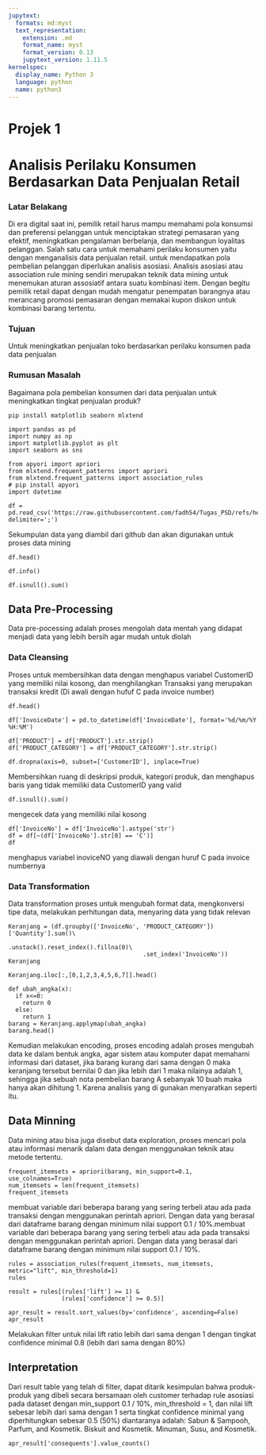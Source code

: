 ```yaml
---
jupytext:
  formats: md:myst
  text_representation:
    extension: .md
    format_name: myst
    format_version: 0.13
    jupytext_version: 1.11.5
kernelspec:
  display_name: Python 3
  language: python
  name: python3
---
```


# Projek 1

# Analisis Perilaku Konsumen Berdasarkan Data Penjualan Retail

### Latar Belakang

Di era digital saat ini, pemilik retail harus mampu memahami pola konsumsi dan preferensi pelanggan untuk menciptakan strategi pemasaran yang efektif, meningkatkan pengalaman berbelanja, dan membangun loyalitas pelanggan. Salah satu cara untuk memahami perilaku konsumen yaitu dengan menganalisis data penjualan retail. untuk mendapatkan pola pembelian pelanggan diperlukan analisis asosiasi. Analisis asosiasi atau association rule mining sendiri merupakan teknik data mining untuk menemukan aturan assosiatif antara suatu kombinasi item. Dengan begitu pemilik retail dapat dengan mudah mengatur penempatan barangnya atau merancang promosi pemasaran dengan memakai kupon diskon untuk kombinasi barang tertentu.

### Tujuan

Untuk meningkatkan penjualan toko berdasarkan perilaku konsumen pada data penjualan

### Rumusan Masalah

Bagaimana pola pembelian konsumen dari data penjualan untuk meningkatkan tingkat penjualan produk?

```{code-cell}
pip install matplotlib seaborn mlxtend
```

```{code-cell}
import pandas as pd
import numpy as np
import matplotlib.pyplot as plt
import seaborn as sns

from apyori import apriori
from mlxtend.frequent_patterns import apriori
from mlxtend.frequent_patterns import association_rules
# pip install apyori
import datetime
```

```{code-cell}
df = pd.read_csv('https://raw.githubusercontent.com/fadh54/Tugas_PSD/refs/heads/main/Retail.csv', delimiter=';')
```

Sekumpulan data yang diambil dari github dan akan digunakan untuk proses data mining

```{code-cell}
df.head()
```

```{code-cell}
df.info()
```

```{code-cell}
df.isnull().sum()
```

## Data Pre-Processing

Data pre-pocessing adalah proses mengolah data mentah yang didapat menjadi data yang lebih bersih agar mudah untuk diolah

### Data Cleansing

Proses untuk membersihkan data dengan menghapus variabel CustomerID yang memiliki nilai kosong, dan menghilangkan Transaksi yang merupakan transaksi kredit (Di awali dengan hufuf C pada invoice number)

```{code-cell}
df.head()
```

```{code-cell}
df['InvoiceDate'] = pd.to_datetime(df['InvoiceDate'], format='%d/%m/%Y %H:%M')
```

```{code-cell}
df['PRODUCT'] = df['PRODUCT'].str.strip()
df['PRODUCT_CATEGORY'] = df['PRODUCT_CATEGORY'].str.strip()

df.dropna(axis=0, subset=['CustomerID'], inplace=True)
```

Membersihkan ruang di deskripsi produk, kategori produk, dan menghapus baris yang tidak memiliki data CustomerID yang valid

```{code-cell}
df.isnull().sum()
```

mengecek data yang memiliki nilai kosong

```{code-cell}
df['InvoiceNo'] = df['InvoiceNo'].astype('str')
df = df[~(df['InvoiceNo'].str[0] == 'C')]
df
```

menghapus variabel inoviceNO yang diawali dengan huruf C pada invoice numbernya

### Data Transformation

Data transformation proses untuk mengubah format data, mengkonversi tipe data, melakukan perhitungan data, menyaring data yang tidak relevan

```{code-cell}
Keranjang = (df.groupby(['InvoiceNo', 'PRODUCT_CATEGORY'])['Quantity'].sum()\
                                      .unstack().reset_index().fillna(0)\
                                      .set_index('InvoiceNo'))
Keranjang
```

```{code-cell}
Keranjang.iloc[:,[0,1,2,3,4,5,6,7]].head()
```

```{code-cell}
def ubah_angka(x):
  if x<=0:
    return 0
  else:
    return 1
barang = Keranjang.applymap(ubah_angka)
barang.head()
```

Kemudian melakukan encoding, proses encoding adalah proses mengubah data ke dalam bentuk angka, agar sistem atau komputer dapat memahami informasi dari dataset, jika barang kurang dari sama dengan 0 maka keranjang tersebut bernilai 0 dan jika lebih dari 1 maka nilainya adalah 1, sehingga jika sebuah nota pembelian barang A sebanyak 10 buah maka hanya akan dihitung 1. Karena analisis yang di gunakan menyaratkan seperti itu.

## Data Minning

Data mining atau bisa juga disebut data exploration, proses mencari pola atau informasi menarik dalam data dengan menggunakan teknik atau metode tertentu.

```{code-cell}
frequent_itemsets = apriori(barang, min_support=0.1, use_colnames=True)
num_itemsets = len(frequent_itemsets)
frequent_itemsets
```

membuat variable dari beberapa barang yang sering terbeli atau ada pada transaksi dengan menggunakan perintah apriori. Dengan data yang berasal dari dataframe barang dengan minimum nilai support 0.1 / 10%.membuat variable dari beberapa barang yang sering terbeli atau ada pada transaksi dengan menggunakan perintah apriori. Dengan data yang berasal dari dataframe barang dengan minimum nilai support 0.1 / 10%.

```{code-cell}
rules = association_rules(frequent_itemsets, num_itemsets, metric="lift", min_threshold=1)
rules
```

```{code-cell}
result = rules[(rules['lift'] >= 1) &
               (rules['confidence'] >= 0.5)]

apr_result = result.sort_values(by='confidence', ascending=False)
apr_result
```

Melakukan filter untuk nilai lift ratio lebih dari sama dengan 1 dengan tingkat confidence minimal 0.8 (lebih dari sama dengan 80%)

## Interpretation

Dari result table yang telah di filter, dapat ditarik kesimpulan bahwa produk-produk yang dibeli secara bersamaan oleh customer terhadap rule asosiasi pada dataset dengan min_support 0.1 / 10%, min_threshold = 1, dan nilai lift sebesar lebih dari sama dengan 1 serta tingkat confidence minimal yang diperhitungkan sebesar 0.5 (50%) diantaranya adalah:
Sabun & Sampooh, Parfum, and Kosmetik.
Biskuit and Kosmetik.
Minuman, Susu, and Kosmetik.

```{code-cell}
apr_result['consequents'].value_counts()
```
